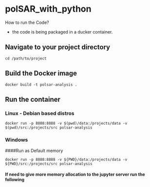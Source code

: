 # polSAR_with_python




How to run the Code? 
* the code is being packaged in a ducker container.
    
## Navigate to your project directory
```shell
cd /path/to/project
```

## Build the Docker image
```shell
docker build -t polsar-analysis .
```

## Run the container
### Linux - Debian based distros
```shel
docker run -p 8888:8888 -v $(pwd)/data:/projects/data -v $(pwd)/src:/projects/src polsar-analysis
```
### Windows
####Run as Default memory
```Shell
docker run -p 8888:8888 -v ${PWD}/data:/projects/data -v ${PWD}/src:/projects/src polsar-analysis
```
#### If need to give more memory allocation to the jupyter server run the following
```shell

```

